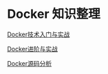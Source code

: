 # Docker 知识整理

[Docker技术入门与实战](https://book.douban.com/subject/26284823/)

[Docker进阶与实战](https://book.douban.com/subject/26701218/)

[Docker源码分析](https://book.douban.com/subject/26581184/)

